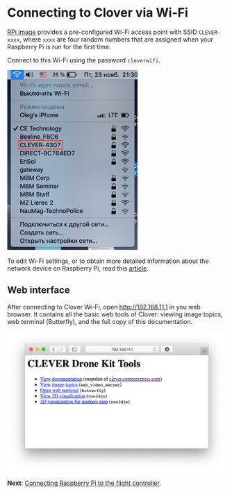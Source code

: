 Connecting to Clover via Wi-Fi
===

[RPi image](image.md) provides a pre-configured Wi-Fi access point with SSID `CLEVER-xxxx`, where `xxxx` are four random numbers that are assigned when your Raspberry Pi is run for the first time.

Connect to this Wi-Fi using the password `cleverwifi`.

<img src="../assets/ssid.png" width="300px" alt="Wi-Fi SSID">

To edit Wi-Fi settings, or to obtain more detailed information about the network device on Raspberry Pi, read this [article](network.md).

## Web interface

After connecting to Clover Wi-Fi, open http://192.168.11.1 in you web browser. It contains all the basic web tools of Clover: viewing image topics, web terminal (Butterfly), and the full copy of this documentation.

<img src="../assets/web.png" alt="Веб-интерфейс Клевера" class="zoom">

**Next**: [Connecting Raspberry Pi to the flight controller](connection.md).
